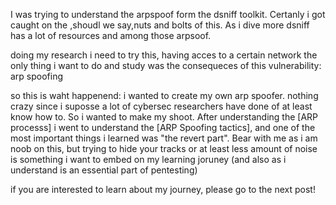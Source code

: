 I was trying to understand the  arpspoof form the dsniff toolkit. Certanly i got caught on the ,shoudl we say,nuts and bolts of this. As i dive more dsniff has a lot of resources and among those arpsoof. 

doing my research i need to try this, having acces to a certain network the only thing i want to do and study was the consequeces of this vulnerability: arp spoofing

so this is waht happenend: i wanted to create my own arp spoofer. nothing crazy since i suposse a lot of cybersec researchers have done of at least know how to. So i wanted to make my shoot. 
After understanding the [ARP processs] i went to understand the [ARP Spoofing tactics], and one of the most important things i learned was "the revert part". Bear with me as i am noob on this, but trying to hide your tracks or at least less amount of noise is something i want to embed on my learning joruney (and also as i understand is an essential part of pentesting)

if you are interested to learn about my journey, please go to the next post!
